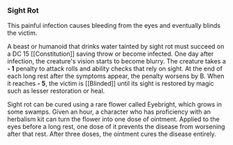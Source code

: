 ### Sight Rot

This painful infection causes bleeding from the eyes and eventually blinds the victim.

A beast or humanoid that drinks water tainted by sight rot must succeed on a DC 15 [[Constitution]] saving throw or become infected. One day after infection, the creature's vision starts to become blurry. The creature takes a **- 1** penalty to attack rolls and ability checks that rely on sight. At the end of each long rest after the symptoms appear, the penalty worsens by B. When it reaches **- 5**, the victim is [[Blinded]] until its sight is restored by magic such as lesser restoration or heal.

Sight rot can be cured using a rare flower called Eyebright, which grows in some swamps. Given an hour, a character who has proficiency with an herbalism kit can turn the flower into one dose of ointment. Applied to the eyes before a long rest, one dose of it prevents the disease from worsening after that rest. After three doses, the ointment cures the disease entirely.